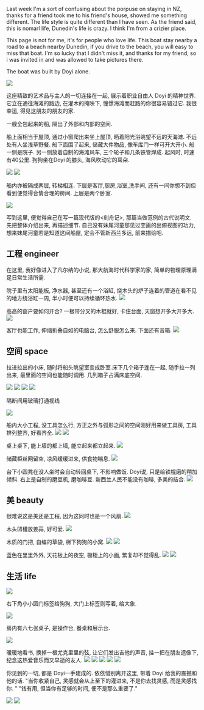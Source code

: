 


Last week I'm a sort of confusing about the porpuse on staying in NZ, thanks for a friend took me to his friend's house, showed me something different. The life style is quite different than I have seen. As the friend said, this is  nomarl life, Dunedin's life is crazy. I think I'm from a crizier place. 

This page is not for me, it's for people who love life. This boat stay nearby a road to a beach nearby Dunedin, if you drive to the beach, you will easy to miss that boat. I'm so lucky that I didn't miss it, and thanks for my friend, so i was invited in and was allowed to take pictures there. 

The boat was built by Doyi alone. 


![](https://ws1.sinaimg.cn/large/006tKfTcgy1fl3sprv8xyj31kw16onpd.jpg)

这座精致的艺术品与主人的一切连接在一起, 展示着职业自由人 Doyi 的精神世界. 它立在通往海滩的路边, 在灌木的掩映下, 憧憬海滩而赶路的你很容易错过它. 我很幸运, 得见这朋友的朋友的家. 

一艘全包起来的船, 隔出了外部和内部的空间. 

船上面相当于屋顶, 通过小窗爬出来坐上屋顶, 晒着阳光浴眺望不远的天海滩. 不远处有人坐浅草野餐. 船下面围了起来, 储藏大件物品, 像车库门一样可开大开小. 船一侧是院子. 另一侧放着自制的海滩风车, 三个轮子和几条铁管焊成. 起风时, 时速有40公里. 狗狗坐在Doyi 的膝头, 海风吹动它的耳朵. 


![](https://ws1.sinaimg.cn/large/006tKfTcgy1fl3tbzvkvwj31kw16okjl.jpg)
![](https://ws3.sinaimg.cn/large/006tKfTcgy1fl3t91s1ytj31kw1kwu0y.jpg)



船内亦被隔成两层, 转梯相连. 下层是客厅,厨房,浴室,洗手间, 还有一间你想不到但看到便觉得合情合理的房间. 上层是两个卧室.

![](https://ws4.sinaimg.cn/large/006tKfTcgy1fl3td2yv1sj31kw16oqv6.jpg)

写到这里, 便觉得自己在写一篇现代版的<刻舟记>, 那篇当做范例的古代说明文. 先把整体介绍出来, 再描述细节. 自己没有妹尾河童那见过变画的出俯视图的功力, 想来妹尾河童若是知道这间船屋, 定会不管新西兰多远, 前来描绘吧. 

## 工程 engineer
在这里, 我好像进入了凡尔纳的小说, 那大航海时代科学家的家, 简单的物理原理满足日常生活所需. 

院子里有太阳能板, 净水器, 甚至还有一个浴缸, 烧木头的炉子连着的管道在看不见的地方绕浴缸一周, 半小时便可以持续循环热水. 
![](https://ws1.sinaimg.cn/large/006tKfTcgy1fl3t9w2pyqj31kw1kw7wk.jpg)

高高的窗户要如何开合? 一根带分叉的木棍就好, 卡住台面, 天窗想开多大开多大. 
![](https://ws3.sinaimg.cn/large/006tKfTcgy1fl3tgv3njoj31kw23v7wi.jpg)


客厅也能工作, 伸缩折叠自如的电脑台, 怎么舒服怎么来. 下面还有音箱. 
![](https://ws3.sinaimg.cn/large/006tKfTcgy1fl3twuc6c7j31kw16ou0y.jpg)

## 空间 space
拉进拉出的小床, 随时将船头眺望室变成卧室.床下几个箱子连在一起, 随手拉一列出来, 最里面的空间也能随时调用. 几列箱子占满床底空间. 

![](https://ws3.sinaimg.cn/large/006tKfTcgy1fl3sro67a7j31kw16ob2a.jpg)
![](https://ws3.sinaimg.cn/large/006tKfTcgy1fl3st4ezmcj31kw16oqv6.jpg)
![](https://ws2.sinaimg.cn/large/006tKfTcgy1fl3t6vw1hkj31kw16ohdu.jpg)
![](https://ws3.sinaimg.cn/large/006tKfTcgy1fl3t8dteufj31kw16okjm.jpg)

隔断间用玻璃打通视线

![](https://ws1.sinaimg.cn/large/006tKfTcgy1fl3t2lu974j31kw16ob2a.jpg)

船内大小工程, 没工具怎么行, 方正之外与弧形之间的空间刚好用来做工具房, 工具排列整齐, 好看齐全. 
![](https://ws2.sinaimg.cn/large/006tKfTcgy1fl3teao0zdj31kw23vhdu.jpg)
![](https://ws2.sinaimg.cn/large/006tKfTcgy1fl3te70ghuj31kw16oe82.jpg)

桌上桌下, 能上墙的都上墙, 能立起来都立起来. 
![](https://ws2.sinaimg.cn/large/006tKfTcgy1fl3tjpmv27j31kw16o1ky.jpg)

储藏柜丝网留空, 凉风缓缓进来, 供食物喘息.
![](https://ws2.sinaimg.cn/large/006tKfTcgy1fl3tjpmv27j31kw16o1ky.jpg)

台下小圆凳在没人坐时会自动转回桌下, 不影响做饭. Doyi说, 只是给铁棍磨的稍加倾斜. 右上是自制的磨豆机, 磨咖啡豆. 新西兰人民不能没有咖啡, 多美的结合. 
![](https://ws3.sinaimg.cn/large/006tKfTcgy1fl3tn4jv98j31kw16o4qq.jpg)

## 美 beauty

很难说这是美还是工程, 因为这同时也是一个风扇. 
![](https://ws4.sinaimg.cn/large/006tKfTcgy1fl3t5cdmhmj31kw16ox6p.jpg)

木头凹槽放姜蒜, 好可爱.
![](https://ws3.sinaimg.cn/large/006tKfTcgy1fl3tpecwovj31kw16oqv5.jpg)


木质的门把, 自编的草袋, 梯下狗狗的小窝.
![](https://ws3.sinaimg.cn/large/006tKfTcgy1fl3trgvp9cj31kw16oqv6.jpg)
![](https://ws3.sinaimg.cn/large/006tKfTcgy1fl3trdfudlj31kw16ox6q.jpg)

蓝色在里里外外, 天花板上的夜空, 橱柜上的小画, 繁复却不觉得乱. 
![](https://ws3.sinaimg.cn/large/006tKfTcgy1fl3u4bi25dj31kw16oe82.jpg)
![](https://ws1.sinaimg.cn/large/006tKfTcgy1fl3u47ud8sj31kw16oe82.jpg)


## 生活 life

![](https://ws3.sinaimg.cn/large/006tKfTcgy1fl3t0sj5hsj31kw23v1ky.jpg)

右下角小小圆门标签给狗狗, 大门上标签则写着, 给大象.

![](https://ws4.sinaimg.cn/large/006tKfTcgy1fl3tttvcy8j31kw16onpe.jpg)

房内有六七张桌子, 是操作台, 餐桌和展示台. 

![](https://ws2.sinaimg.cn/large/006tKfTcgy1fl3tvlmjncj31kw16ob2a.jpg)

暖暖地看书, 换掉一根尤克里里的弦, 让它们发出吉他的声音, 挂一把在朋友遗像下, 纪念这热爱音乐而又早逝的友人. 
![](https://ws3.sinaimg.cn/large/006tKfTcgy1fl3u09kw1jj31kw16okjm.jpg)
![](https://ws3.sinaimg.cn/large/006tKfTcgy1fl3u061001j31kw23vx6q.jpg)
![](https://ws1.sinaimg.cn/large/006tKfTcgy1fl3u028rxrj31kw23vu0y.jpg)
![](https://ws2.sinaimg.cn/large/006tKfTcgy1fl3tzyhhtej31kw16oe82.jpg)
![](https://ws3.sinaimg.cn/large/006tKfTcgy1fl3tzv4hlgj31kw16ob2a.jpg)

你见到的一切, 都是 Doyi一手建成的. 依依惜别离开这里, 带着 Doyi 给我的震撼和他的话. "当你收紧自己, 灵感就会从上至下的灌进来, 不是你去找灵感, 而是灵感找你. "  "钱有用, 但当你有足够的时间, 便不是那么重要了." 

![](https://ws4.sinaimg.cn/large/006tKfTcgy1fl3u8p2jsgj31kw16oqv8.jpg)
![](https://ws3.sinaimg.cn/large/006tKfTcgy1fl3u8jqektj31kw16ou0y.jpg)


